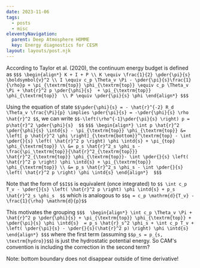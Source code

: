 ```yaml
---
date: 2023-11-06
tags:
  - posts
  - misc
eleventyNavigation:
  parent: Deep Atmosphere HOMME
  key: Energy diagnostics for CESM
layout: layouts/post.njk
---
```



According to Taylor et al. (2020), the continuum energy budget is defined as
`$$$
\begin{align*}
K + I + P \\
K \equiv \frac{1}{2} \pder{\pi}{s} \boldsymbol{v}^2 \\
I \equiv c_p \Theta_v \Pi - \pder{\pi}{s}\frac{1}{\rho}p + \pi_{\textrm{top}} \phi_{\textrm{top}} \equiv c_p \Theta_v \Pi + \hat{r}^2 p \pder{\phi}{s}  + \pi_{\textrm{top}} \phi_{\textrm{top}}  \\
P \equiv \pder{\pi}{s} \phi
\end{align*}
$$$`

Using the equation of state `$$\pder{\phi}{s} = - \hat{r}^{-2} R_d \Theta_v \frac{\Pi}{p} \implies \pder{\pi}{s} = -\pder{\phi}{s} \rho \hat{r}^2 $$`,
we can write `$$-\left(\rho^{-1}\pder{\pi}{s} \right) p = p\hat{r}^2 \pder{\phi}{s}  $$`
`$$$
\begin{align*}
     \int p \hat{r}^2 \pder{\phi}{s} \intd{s} - \pi_{\textrm{top}} \phi_{\textrm{top}} &= \left[ p \hat{r}^2 \phi \right]_{\textrm{bottom}}^\textrm{top} - \int \pder{}{s} \left( \hat{r}^2 p \right) \phi \intd{s} + \pi_{top} \phi_{\textrm{top}} \\
     &= p_s \hat{r}^2_s \phi_s - \frac{\pi_\textrm{top}}{\hat{r}^2_{\textrm{top}}} \hat{r}^2_{\textrm{top}} \phi_{\textrm{top}}- \int \pder{}{s} \left( \hat{r}^2 p \right) \phi \intd{s} + \pi_{\textrm{top}}  \phi_{\textrm{top}} \\
     &= p_s \hat{r}^2_s \phi_s - \int \pder{}{s} \left( \hat{r}^2 p \right) \phi \intd{s}
\end{align*} 
$$$`

Note that the form of `$$I$$` is equivalent (once integrated) to `$$ \int c_p T_v - \pder{}{s} \left( \hat{r}^2 p \right) \phi \intd{s} + p_s \hat{r}^2_s \phi_s  $$` which is analogous to `$$q = c_p \mathrm{d}{T_v} - \frac{1}{\rho} \mathrm{d}{p}$$`

This motivates the grouping
`$$$ 
\begin{align*}
 \int c_p \Theta_v \Pi + \hat{r}^2 p \pder{\phi}{s} + \pi_{\textrm{top}} \phi_{\textrm{top}} + \pder{\pi}{s} \phi \intd{s}  = p_s \hat{r}_s^2 \phi_s + \int c_p T_v + \left( \pder{\pi}{s} - \pder{}{s}(\hat{r}^2 p) \right) \phi \intd{s} 
\end{align*}
$$$`
where the first term (assuming `$$p_s = p_{s, \textrm{hydro}}$$`) is just the hydrostatic potential energy. So CAM's convention is including the correction in the second term?  

Note: bottom boundary does not disappear outside of time derivative!
